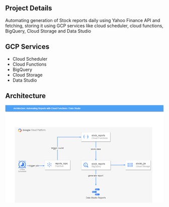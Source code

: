 ## Project Details

Automating generation of Stock reports daily using Yahoo Finance API and fetching, storing it using GCP services like cloud scheduler, cloud functions, BigQuery, Cloud Storage and Data Studio


## GCP Services

- Cloud Scheduler
- Cloud Functions
- BigQuery
- Cloud Storage
- Data Studio

## Architecture

![Automating stock reports](generate_stocks_reports.png)